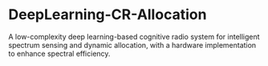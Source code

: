 # DeepLearning-CR-Allocation
A low-complexity deep learning-based cognitive radio system for intelligent spectrum sensing and dynamic allocation, with a hardware implementation to enhance spectral efficiency.
